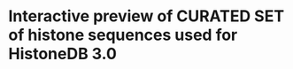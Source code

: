 <script src="//cdn.bio.sh/msa/latest/msa.min.gz.js"></script>
# Interactive preview of CURATED SET of histone sequences used for HistoneDB 3.0

